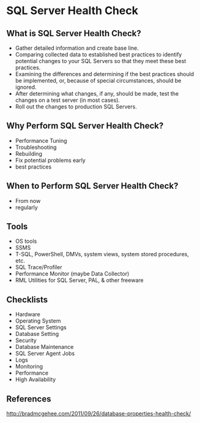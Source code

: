 # SQL Server Health Check

## What is SQL Server Health Check?

* Gather detailed information and create base line.
* Comparing collected data to established best practices to identify potential changes to your SQL Servers so that they meet these best practices.
* Examining the differences and determining if the best practices should be implemented, or, because of special circumstances, should be ignored.
* After determining what changes, if any, should be made, test the changes on a test server (in most cases).
* Roll out the changes to production SQL Servers.

## Why Perform SQL Server Health Check?

* Performance Tuning
* Troubleshooting
* Rebuilding
* Fix potential problems early
* best practices

## When to Perform SQL Server Health Check?

* From now
* regularly 

## Tools

* OS tools
* SSMS
* T-SQL, PowerShell, DMVs, system views, system stored procedures, etc.
* SQL Trace/Profiler
* Performance Monitor (maybe Data Collector)
* RML Utilities for SQL Server, PAL, & other freeware

## Checklists

* Hardware
* Operating System
* SQL Server Settings
* Database Setting
* Security
* Database Maintenance
* SQL Server Agent Jobs
* Logs
* Monitoring
* Performance
* High Availability

## References

http://bradmcgehee.com/2011/09/26/database-properties-health-check/

